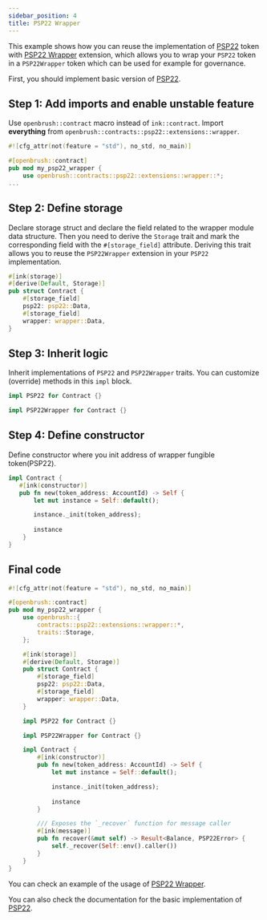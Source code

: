 ```yaml
---
sidebar_position: 4
title: PSP22 Wrapper
---
```


This example shows how you can reuse the implementation of [PSP22](https://github.com/727-Ventures/openbrush-contracts/tree/main/contracts/src/token/psp22) token with [PSP22 Wrapper](https://github.com/727-Ventures/openbrush-contracts/tree/main/contracts/src/token/psp22/extensions/wrapper.rs) extension, which allows you to wrap your `PSP22` token in a `PSP22Wrapper` token which can be used for example for governance.

First, you should implement basic version of [PSP22](/smart-contracts/PSP22).

## Step 1: Add imports and enable unstable feature

Use `openbrush::contract` macro instead of `ink::contract`. Import **everything** from 
`openbrush::contracts::psp22::extensions::wrapper`.

```rust
#![cfg_attr(not(feature = "std"), no_std, no_main)]

#[openbrush::contract]
pub mod my_psp22_wrapper {
    use openbrush::contracts::psp22::extensions::wrapper::*;
...
```

## Step 2: Define storage

Declare storage struct and declare the field related to the wrapper module data structure.
Then you need to derive the `Storage` trait and mark the corresponding field with
the `#[storage_field]` attribute. Deriving this trait allows you to reuse the
`PSP22Wrapper` extension in your `PSP22` implementation.

```rust
#[ink(storage)]
#[derive(Default, Storage)]
pub struct Contract {
    #[storage_field]
    psp22: psp22::Data,
    #[storage_field]
    wrapper: wrapper::Data,
}
```

## Step 3: Inherit logic

Inherit implementations of `PSP22` and `PSP22Wrapper` traits. 
You can customize (override) methods in this `impl` block.

```rust
impl PSP22 for Contract {}

impl PSP22Wrapper for Contract {}
```

## Step 4: Define constructor

Define constructor where you init address of wrapper fungible token(PSP22).

```rust
impl Contract {
   #[ink(constructor)]
   pub fn new(token_address: AccountId) -> Self {
       let mut instance = Self::default();

       instance._init(token_address);
       
       instance
    }
}
```

## Final code

```rust
#![cfg_attr(not(feature = "std"), no_std, no_main)]

#[openbrush::contract]
pub mod my_psp22_wrapper {
    use openbrush::{
        contracts::psp22::extensions::wrapper::*,
        traits::Storage,
    };

    #[ink(storage)]
    #[derive(Default, Storage)]
    pub struct Contract {
        #[storage_field]
        psp22: psp22::Data,
        #[storage_field]
        wrapper: wrapper::Data,
    }

    impl PSP22 for Contract {}

    impl PSP22Wrapper for Contract {}

    impl Contract {
        #[ink(constructor)]
        pub fn new(token_address: AccountId) -> Self {
            let mut instance = Self::default();

            instance._init(token_address);
            
            instance
        }

        /// Exposes the `_recover` function for message caller
        #[ink(message)]
        pub fn recover(&mut self) -> Result<Balance, PSP22Error> {
            self._recover(Self::env().caller())
        }
    }
}
```

You can check an example of the usage of [PSP22 Wrapper](https://github.com/727-Ventures/openbrush-contracts/tree/main/examples/psp22_extensions/wrapper).

You can also check the documentation for the basic implementation of [PSP22](/smart-contracts/PSP22).
